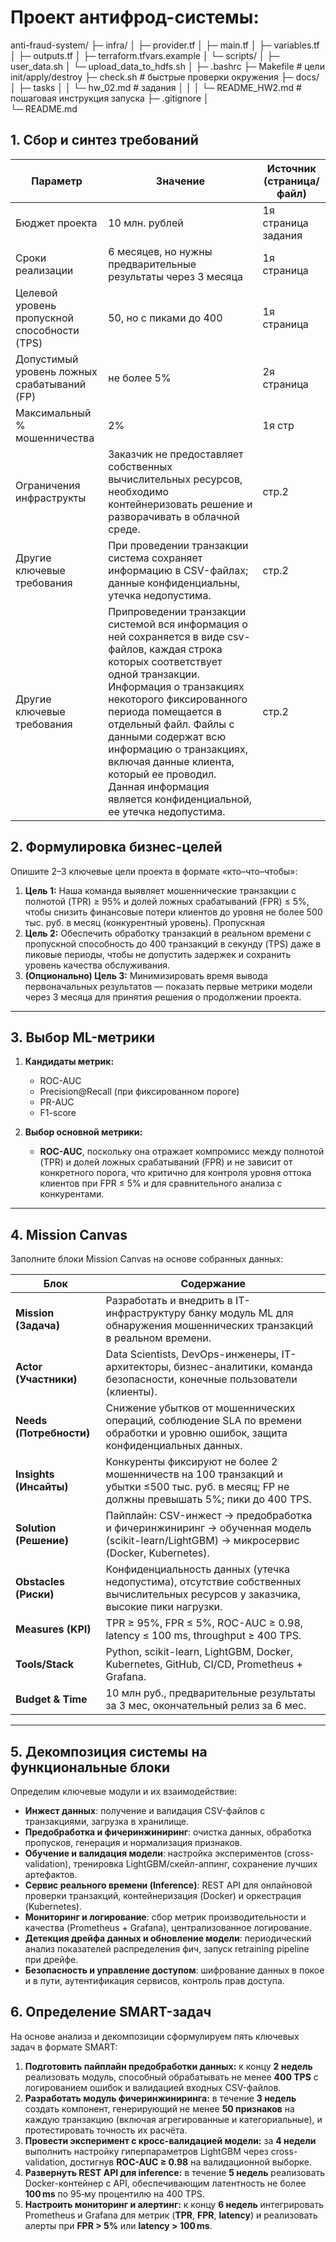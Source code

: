 # Проект антифрод-системы:

anti-fraud-system/
      ├─ infra/
      │  ├─ provider.tf
      │  ├─ main.tf
      │  ├─ variables.tf
      │  ├─ outputs.tf
      │  ├─ terraform.tfvars.example
      │  └─ scripts/
      │      ├─ user_data.sh
      │      └─ upload_data_to_hdfs.sh
      │
      ├─ .bashrc
      ├─ Makefile           # цели init/apply/destroy
      ├─ check.sh           # быстрые проверки окружения
      ├─ docs/
      │     ├─ tasks
      │     │    └─ hw_02.md    # задания
      │     │
      │     └─  README_HW2.md # пошаговая инструкция запуска
      ├─ .gitignore
      │  
      └─ README.md


## 1. Сбор и синтез требований

| Параметр                          | Значение                                | Источник (страница/файл) |
|-----------------------------------|-----------------------------------------|---------------------------|
| Бюджет проекта                    |10 млн. рублей| 1я страница задания|
| Сроки реализации                  |6 месяцев, но нужны предварительные результаты через 3 месяца|  1я страница                          |
| Целевой уровень пропускной способности (TPS) | 50, но с пиками до 400| 1я страница                          |
| Допустимый уровень ложных срабатываний (FP) | не более 5%| 2я страница                           |
| Максимальный % мошенничества      | 2%|   1я стр                         |
| Ограничения инфраструкты        | Заказчик не предоставляет собственных вычислительных ресурсов, необходимо контейнеризовать решение и разворачивать в облачной среде. | стр.2 |
| Другие ключевые требования        | При проведении транзакции система сохраняет информацию в CSV-файлах; данные конфиденциальны, утечка недопустима.                               | стр.2 |
| Другие ключевые требования       | Припроведении транзакции системой вся информация о ней сохраняется в виде csv-файлов, каждая строка которых соответствует одной транзакции. Информация о транзакциях некоторого фиксированного периода помещается в отдельный файл. Файлы с данными содержат всю информацию о транзакциях, включая данные клиента, который ее проводил. Данная информация является конфиденциальной, ее утечка недопустима.  | стр.2 |

## 2. Формулировка бизнес-целей

Опишите 2–3 ключевые цели проекта в формате «кто–что–чтобы»:

1. **Цель 1:** Наша команда выявляет мошеннические транзакции с полнотой (TPR) ≥ 95% и долей ложных срабатываний (FPR) ≤ 5%, чтобы снизить финансовые потери клиентов до уровня не более 500 тыс. руб. в месяц (конкурентный уровень). Пропускная 
2. **Цель 2:** Обеспечить обработку транзакций в реальном времени с пропускной способность до 400 транзакций в секунду (TPS) даже в пиковые периоды, чтобы не допустить задержек и сохранить уровень качества обслуживания.
3. **(Опционально) Цель 3:** Минимизировать время вывода первоначальных результатов — показать первые метрики модели через 3 месяца для принятия решения о продолжении проекта.


---

## 3. Выбор ML-метрики

1. **Кандидаты метрик:**
   - ROC-AUC
   - Precision@Recall (при фиксированном пороге)
   - PR-AUC
   - F1-score

2. **Выбор основной метрики:**
   - **ROC-AUC**, поскольку она отражает компромисс между полнотой (TPR) и долей ложных срабатываний (FPR) и не зависит от конкретного порога, что критично для контроля уровня оттока клиентов при FPR ≤ 5% и для сравнительного анализа с конкурентами. 


---

## 4. Mission Canvas

Заполните блоки Mission Canvas на основе собранных данных:

| Блок                  | Содержание                                                                                                                 |
|-----------------------|----------------------------------------------------------------------------------------------------------------------------|
| **Mission (Задача)**  | Разработать и внедрить в IT-инфраструктуру банку модуль ML для обнаружения мошеннических транзакций в реальном времени.      |
| **Actor (Участники)** | Data Scientists, DevOps-инженеры, IT-архитекторы, бизнес-аналитики, команда безопасности, конечные пользователи (клиенты).    |
| **Needs (Потребности)**| Снижение убытков от мошеннических операций, соблюдение SLA по времени обработки и уровню ошибок, защита конфиденциальных данных. |
| **Insights (Инсайты)**| Конкуренты фиксируют не более 2 мошенничеств на 100 транзакций и убытки ≤500 тыс. руб. в месяц; FP не должны превышать 5%; пики до 400 TPS.      |
| **Solution (Решение)**| Пайплайн: CSV-инжест → предобработка и фичеринжиниринг → обученная модель (scikit-learn/LightGBM) → микросервис (Docker, Kubernetes). |
| **Obstacles (Риски)** | Конфиденциальность данных (утечка недопустима), отсутствие собственных вычислительных ресурсов у заказчика, высокие пики нагрузки.  |
| **Measures (KPI)**    | TPR ≥ 95%, FPR ≤ 5%, ROC-AUC ≥ 0.98, latency ≤ 100 ms, throughput ≥ 400 TPS.                                                     |
| **Tools/Stack**       | Python, scikit-learn, LightGBM, Docker, Kubernetes, GitHub, CI/CD, Prometheus + Grafana.                                    |
| **Budget & Time**     | 10 млн руб., предварительные результаты за 3 мес, окончательный релиз за 6 мес.                             |



---

## 5. Декомпозиция системы на функциональные блоки

Определим ключевые модули и их взаимодействие:

- **Инжест данных**: получение и валидация CSV-файлов с транзакциями, загрузка в хранилище.
- **Предобработка и фичеринжиниринг**: очистка данных, обработка пропусков, генерация и нормализация признаков.
- **Обучение и валидация модели**: настройка экспериментов (cross-validation), тренировка LightGBM/скейл-аппинг, сохранение лучших артефактов.
- **Сервис реального времени (Inference)**: REST API для онлайновой проверки транзакций, контейнеризация (Docker) и оркестрация (Kubernetes).
- **Мониторинг и логирование**: сбор метрик производительности и качества (Prometheus + Grafana), централизованное логирование.
- **Детекция дрейфа данных и обновление модели**: периодический анализ показателей распределения фич, запуск retraining pipeline при дрейфе.
- **Безопасность и управление доступом**: шифрование данных в покое и в пути, аутентификация сервисов, контроль прав доступа.

## 6. Определение SMART-задач

На основе анализа и декомпозиции сформулируем пять ключевых задач в формате SMART:

1. **Подготовить пайплайн предобработки данных:** к концу **2 недель** реализовать модуль, способный обрабатывать не менее **400 TPS** с логированием ошибок и валидацией входных CSV-файлов.
2. **Разработать модуль фичеринжиниринга:** в течение **3 недель** создать компонент, генерирующий не менее **50 признаков** на каждую транзакцию (включая агрегированные и категориальные), и протестировать точность их расчёта.
3. **Провести эксперимент с кросс-валидацией модели:** за **4 недели** выполнить настройку гиперпараметров LightGBM через cross-validation, достигнув **ROC-AUC ≥ 0.98** на валидационной выборке.
4. **Развернуть REST API для inference:** в течение **5 недель** реализовать Docker-контейнер с API, обеспечивающим латентность не более **100 ms** по 95‑му процентилю на 400 TPS.
5. **Настроить мониторинг и алертинг:** к концу **6 недель** интегрировать Prometheus и Grafana для метрик (**TPR**, **FPR**, **latency**) и реализовать алерты при **FPR > 5%** или **latency > 100 ms**.

